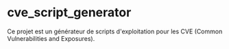 # cve_script_generator
Ce projet est un générateur de scripts d'exploitation pour les CVE (Common Vulnerabilities and Exposures). 
